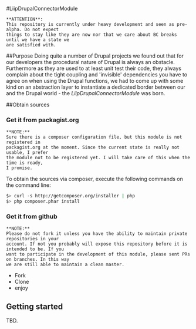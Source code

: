 #LiipDrupalConnectorModule

    **ATTENTION**: 
    This repository is currently under heavy development and seen as pre-alpha. Do not expect 
    things to stay like they are now nor that we care about BC breaks until we have a state we
    are satisfied with.


##Purpose
Doing quite a number of Drupal projects we found out that for our developers the procedural nature 
of Drupal is always an obstacle. Furthermore as they are used to at least unit test their code, 
they always complain about the tight coupling and 'invisible' dependencies you have to agree on 
when using the Drupal functions, we had to come up with some kind on an abstraction layer to 
instantiate a dedicated border between our and the Drupal world - the _LiipDrupalConnectorModule_ was
born.

##Obtain sources

### Get it from packagist.org

    **NOTE:**
    Sure there is a composer configuration file, but this module is not registered in 
    packagist.org at the moment. Since the current state is really not usable, I prefer
    the module not to be registered yet. I will take care of this when the time is ready, 
    I promise.

To obtain the sources via composer, execute the following commands on the command line:

```bash
$> curl -s http://getcomposer.org/installer | php
$> php composer.phar install
```

### Get it from github

    **NOTE:**
    Please do not fork it unless you have the ability to maintain private repositories in your
    account. If not you probably will expose this repository before it is intended to be. If you
    want to participate in the development of this module, please sent PRs on branches. In this way
    we are still able to maintain a clean master.

 - Fork
 - Clone 
 - enjoy


## Getting started
TBD.
